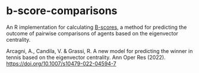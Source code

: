 # b-score-comparisons
An R implementation for calculating [B-scores](https://link.springer.com/article/10.1007/s10479-022-04594-7), a method for predicting the outcome of pairwise comparisons of agents based on the eigenvector centrality.

Arcagni, A., Candila, V. & Grassi, R. A new model for predicting the winner in tennis based on the eigenvector centrality. Ann Oper Res (2022). https://doi.org/10.1007/s10479-022-04594-7
